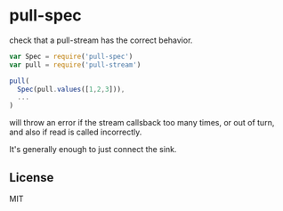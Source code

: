 # pull-spec

check that a pull-stream has the correct behavior.

``` js
var Spec = require('pull-spec')
var pull = require('pull-stream')

pull(
  Spec(pull.values([1,2,3])),
  ...
)
```
will throw an error if the stream callsback too many times, or out of turn,
and also if read is called incorrectly.

It's generally enough to just connect the sink.

## License

MIT
